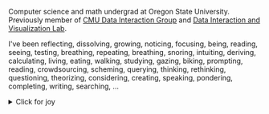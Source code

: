 Computer science and math undergrad at Oregon State University. Previously member of [CMU Data Interaction Group](https://dig.cmu.edu/) and [Data Interaction and Visualization Lab](https://minsuk.com/).

I've been reflecting, dissolving, growing, noticing, focusing, being, reading, seeing, testing, breathing, repeating, breathing, snoring, intuiting, deriving, calculating, living, eating, walking, studying, gazing, biking, prompting, reading, crowdsourcing, scheming, querying, thinking, rethinking, questioning, theorizing, considering, creating, speaking, pondering, completing, writing, searching, ...

<details>
  <summary>Click for joy</summary>
  <img src="https://github.com/xnought/xnought/assets/65095341/8e326fea-5603-4a9e-a242-4ab7ae991ffb" >
</details>

